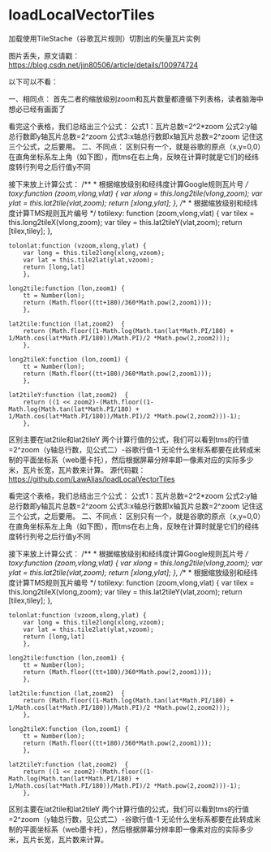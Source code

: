 # loadLocalVectorTiles
加载使用TileStache（谷歌瓦片规则）切割出的矢量瓦片实例

图片丢失，原文请戳：https://blog.csdn.net/jin80506/article/details/100974724


以下可以不看：

一、相同点：
首先二者的缩放级别zoom和瓦片数量都遵循下列表格，读者脑海中想必已经有画面了


看完这个表格，我们总结出三个公式：
公式1：瓦片总数=2^2*zoom
公式2:y轴总行数即y轴瓦片总数=2^zoom
公式3:x轴总行数即x轴瓦片总数=2^zoom
记住这三个公式，之后要用。
二、不同点：
区别只有一个，就是谷歌的原点（x,y=0,0）在直角坐标系左上角（如下图），而tms在右上角，反映在计算时就是它们的经纬度转行列号之后行值y不同

接下来放上计算公式：
/**
     * 根据缩放级别和经纬度计算Google规则瓦片号
     */
    toxy:function (zoom,vlong,vlat) {
        var xlong = this.long2tile(vlong,zoom);
        var ylat = this.lat2tile(vlat,zoom);
        return [xlong,ylat];
        },
    /**
     * 根据缩放级别和经纬度计算TMS规则瓦片编号
     */
    totilexy: function (zoom,vlong,vlat) {
        var tilex = this.long2tileX(vlong,zoom);
        var tiley = this.lat2tileY(vlat,zoom);
        return [tilex,tiley];
        },
        
    tolonlat:function (vzoom,xlong,ylat) {
        var long = this.tile2long(xlong,vzoom);
        var lat = this.tile2lat(ylat,vzoom);
        return [long,lat]
        },
        
    long2tile:function (lon,zoom1) { 
        tt = Number(lon);
        return (Math.floor((tt+180)/360*Math.pow(2,zoom1)));
        },
        
    lat2tile:function (lat,zoom2)  { 
        return (Math.floor((1-Math.log(Math.tan(lat*Math.PI/180) + 1/Math.cos(lat*Math.PI/180))/Math.PI)/2 *Math.pow(2,zoom2))); 
        },
        
    long2tileX:function (lon,zoom1) { 
        tt = Number(lon);
        return (Math.floor((tt+180)/360*Math.pow(2,zoom1)));
        },
        
    lat2tileY:function (lat,zoom2)  { 
        return ((1 << zoom2)-(Math.floor((1-Math.log(Math.tan(lat*Math.PI/180) + 1/Math.cos(lat*Math.PI/180))/Math.PI)/2 *Math.pow(2,zoom2)))-1); 
        },
区别主要在lat2tile和lat2tileY 两个计算行值的公式，我们可以看到tms的行值=2^zoom（y轴总行数，见公式二）-谷歌行值-1
无论什么坐标系都要在此转成米制的平面坐标系（web墨卡托），然后根据屏幕分辨率即一像素对应的实际多少米，瓦片长宽，瓦片数来计算。
源代码戳：
https://github.com/LawAlias/loadLocalVectorTiles

看完这个表格，我们总结出三个公式：
公式1：瓦片总数=2^2*zoom
公式2:y轴总行数即y轴瓦片总数=2^zoom
公式3:x轴总行数即x轴瓦片总数=2^zoom
记住这三个公式，之后要用。
二、不同点：
区别只有一个，就是谷歌的原点（x,y=0,0）在直角坐标系左上角（如下图），而tms在右上角，反映在计算时就是它们的经纬度转行列号之后行值y不同

接下来放上计算公式：
/**
     * 根据缩放级别和经纬度计算Google规则瓦片号
     */
    toxy:function (zoom,vlong,vlat) {
        var xlong = this.long2tile(vlong,zoom);
        var ylat = this.lat2tile(vlat,zoom);
        return [xlong,ylat];
        },
    /**
     * 根据缩放级别和经纬度计算TMS规则瓦片编号
     */
    totilexy: function (zoom,vlong,vlat) {
        var tilex = this.long2tileX(vlong,zoom);
        var tiley = this.lat2tileY(vlat,zoom);
        return [tilex,tiley];
        },
        
    tolonlat:function (vzoom,xlong,ylat) {
        var long = this.tile2long(xlong,vzoom);
        var lat = this.tile2lat(ylat,vzoom);
        return [long,lat]
        },
        
    long2tile:function (lon,zoom1) { 
        tt = Number(lon);
        return (Math.floor((tt+180)/360*Math.pow(2,zoom1)));
        },
        
    lat2tile:function (lat,zoom2)  { 
        return (Math.floor((1-Math.log(Math.tan(lat*Math.PI/180) + 1/Math.cos(lat*Math.PI/180))/Math.PI)/2 *Math.pow(2,zoom2))); 
        },
        
    long2tileX:function (lon,zoom1) { 
        tt = Number(lon);
        return (Math.floor((tt+180)/360*Math.pow(2,zoom1)));
        },
        
    lat2tileY:function (lat,zoom2)  { 
        return ((1 << zoom2)-(Math.floor((1-Math.log(Math.tan(lat*Math.PI/180) + 1/Math.cos(lat*Math.PI/180))/Math.PI)/2 *Math.pow(2,zoom2)))-1); 
        },
区别主要在lat2tile和lat2tileY 两个计算行值的公式，我们可以看到tms的行值=2^zoom（y轴总行数，见公式二）-谷歌行值-1
无论什么坐标系都要在此转成米制的平面坐标系（web墨卡托），然后根据屏幕分辨率即一像素对应的实际多少米，瓦片长宽，瓦片数来计算。

